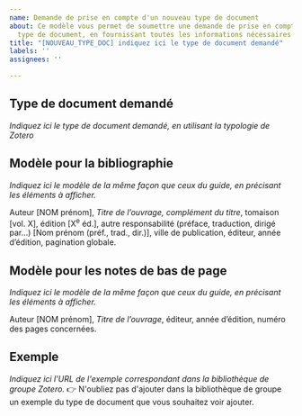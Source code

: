 ```yaml
---
name: Demande de prise en compte d'un nouveau type de document
about: Ce modèle vous permet de soumettre une demande de prise en compte d'un nouveau
  type de document, en fournissant toutes les informations nécessaires à son examen.
title: "[NOUVEAU_TYPE_DOC] indiquez ici le type de document demandé"
labels: ''
assignees: ''

---
```


## Type de document demandé 
_Indiquez ici le type de document demandé, en utilisant la typologie de Zotero_

## Modèle pour la bibliographie

_Indiquez ici le modèle de la même façon que ceux du guide, en précisant les éléments à afficher._

Auteur \[NOM prénom\], *Titre de l’ouvrage, complément du titre*, tomaison \[vol. X\], édition \[X<sup>e</sup> éd.\], autre responsabilité (préface, traduction, dirigé par…) \[Nom prénom (préf., trad., dir.)\], ville de publication, éditeur, année d’édition, pagination globale.


## Modèle pour les notes de bas de page

_Indiquez ici le modèle de la même façon que ceux du guide, en précisant les éléments à afficher._

Auteur \[NOM prénom\], *Titre de l’ouvrage*, éditeur, année d’édition, numéro des pages concernées.

## Exemple 

_Indiquez ici l'URL de l'exemple correspondant dans la bibliothèque de groupe Zotero._
:point_right: N'oubliez pas d'ajouter dans la bibliothèque de groupe un exemple du type de document que vous souhaitez voir ajouter.
